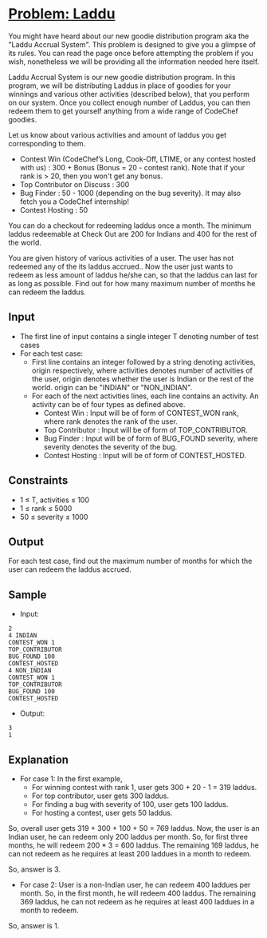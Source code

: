 # [Problem: Laddu](https://www.codechef.com/problems/LADDU)

You might have heard about our new goodie distribution program aka the "Laddu Accrual System". This problem is designed to give you a glimpse of its rules. You can read the page once before attempting the problem if you wish, nonetheless we will be providing all the information needed here itself.

Laddu Accrual System is our new goodie distribution program. In this program, we will be distributing Laddus in place of goodies for your winnings and various other activities (described below), that you perform on our system. Once you collect enough number of Laddus, you can then redeem them to get yourself anything from a wide range of CodeChef goodies.

Let us know about various activities and amount of laddus you get corresponding to them.
- Contest Win (CodeChef’s Long, Cook-Off, LTIME, or any contest hosted with us) : 300 + Bonus (Bonus = 20 - contest rank). Note that if your rank is > 20, then you won't get any bonus.
- Top Contributor on Discuss : 300
- Bug Finder : 50 - 1000 (depending on the bug severity). It may also fetch you a CodeChef internship!
- Contest Hosting : 50

You can do a checkout for redeeming laddus once a month. The minimum laddus redeemable at Check Out are 200 for Indians and 400 for the rest of the world.

You are given history of various activities of a user. The user has not redeemed any of the its laddus accrued.. Now the user just wants to redeem as less amount of laddus he/she can, so that the laddus can last for as long as possible. Find out for how many maximum number of months he can redeem the laddus.

## Input

- The first line of input contains a single integer T denoting number of test cases
- For each test case:
  - First line contains an integer followed by a string denoting activities, origin respectively, where activities denotes number of activities of the user, origin denotes whether the user is Indian or the rest of the world. origin can be "INDIAN" or "NON_INDIAN".
  - For each of the next activities lines, each line contains an activity. An activity can be of four types as defined above.
    - Contest Win : Input will be of form of CONTEST_WON rank, where rank denotes the rank of the user.
    - Top Contributor : Input will be of form of TOP_CONTRIBUTOR.
    - Bug Finder : Input will be of form of BUG_FOUND severity, where severity denotes the severity of the bug.
    - Contest Hosting : Input will be of form of CONTEST_HOSTED.

## Constraints

- 1 ≤ T, activities ≤ 100
- 1 ≤ rank ≤ 5000
- 50 ≤ severity ≤ 1000

## Output

For each test case, find out the maximum number of months for which the user can redeem the laddus accrued.

## Sample

- Input:
```
2
4 INDIAN
CONTEST_WON 1
TOP_CONTRIBUTOR
BUG_FOUND 100
CONTEST_HOSTED
4 NON_INDIAN
CONTEST_WON 1
TOP_CONTRIBUTOR
BUG_FOUND 100
CONTEST_HOSTED
```

- Output:
```
3
1
```

## Explanation

- For case 1: In the first example,
  - For winning contest with rank 1, user gets 300 + 20 - 1 = 319 laddus.
  - For top contributor, user gets 300 laddus.
  - For finding a bug with severity of 100, user gets 100 laddus.
  - For hosting a contest, user gets 50 laddus.
  
So, overall user gets 319 + 300 + 100 + 50 = 769 laddus. Now, the user is an Indian user, he can redeem only 200 laddus per month. So, for first three months, he will redeem 200 * 3 = 600 laddus. The remaining 169 laddus, he can not redeem as he requires at least 200 laddues in a month to redeem.

So, answer is 3. 

- For case 2: User is a non-Indian user, he can redeem 400 laddues per month. So, in the first month, he will redeem 400 laddus. The remaining 369 laddus, he can not redeem as he requires at least 400 laddues in a month to redeem.

So, answer is 1.
